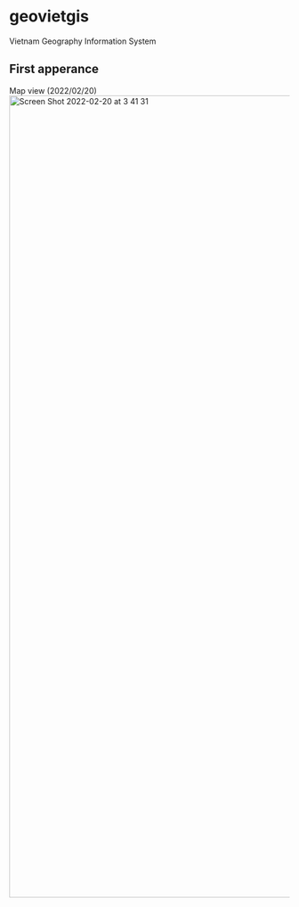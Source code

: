 # geovietgis
Vietnam Geography Information System

## First apperance 
Map view (2022/02/20)
<img width="1439" alt="Screen Shot 2022-02-20 at 3 41 31" src="https://user-images.githubusercontent.com/17317013/154814556-5962f06e-c7f7-46a4-87cd-9448d4fdc949.png">

